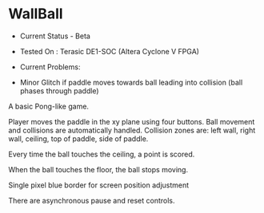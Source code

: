 # WallBall

- Current Status - Beta

- Tested On : Terasic DE1-SOC (Altera Cyclone V FPGA)

- Current Problems:
 * Minor Glitch if paddle moves towards ball leading into collision (ball phases through paddle)
                    
A basic Pong-like game. 

Player moves the paddle in the xy plane using four buttons. 
Ball movement and collisions are automatically handled.
Collision zones are: left wall, right wall, ceiling, top of paddle, side of paddle.

Every time the ball touches the ceiling, a point is scored.

When the ball touches the floor, the ball stops moving.

Single pixel blue border for screen position adjustment

There are asynchronous pause and reset controls.
